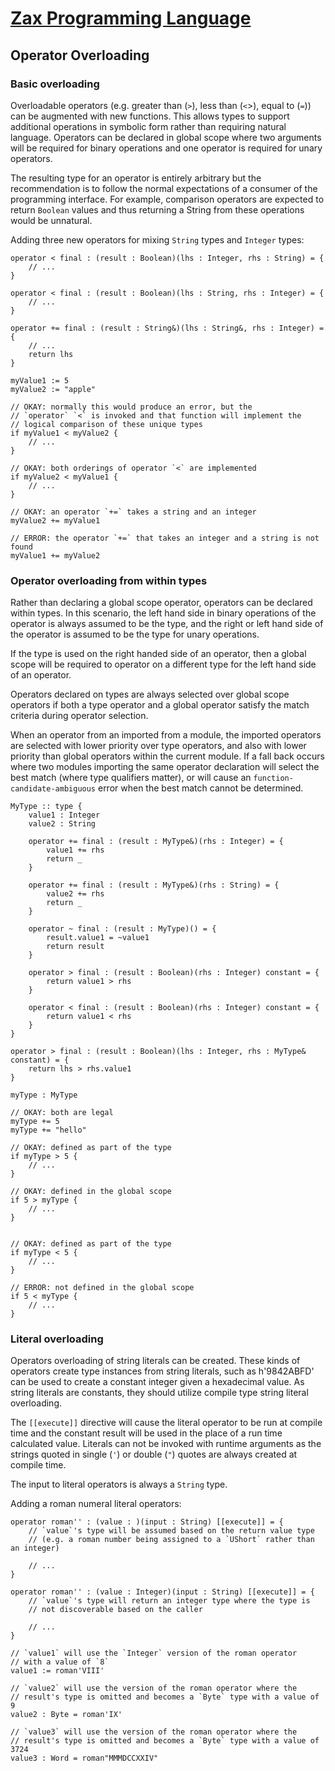 
# [Zax Programming Language](index.md)

## Operator Overloading

### Basic overloading

Overloadable operators (e.g. greater than (`>`), less than (`<`>), equal to (`=`)) can be augmented with new functions. This allows types to support additional operations in symbolic form rather than requiring natural language. Operators can be declared in global scope where two arguments will be required for binary operations and one operator is required for unary operators.

The resulting type for an operator is entirely arbitrary but the recommendation is to follow the normal expectations of a consumer of the programming interface. For example, comparison operators are expected to return `Boolean` values and thus returning a String from these operations would be unnatural.

Adding three new operators for mixing `String` types and `Integer` types:

````zax
operator < final : (result : Boolean)(lhs : Integer, rhs : String) = {
    // ...
}

operator < final : (result : Boolean)(lhs : String, rhs : Integer) = {
    // ...
}

operator += final : (result : String&)(lhs : String&, rhs : Integer) = {
    // ...
    return lhs
}

myValue1 := 5
myValue2 := "apple"

// OKAY: normally this would produce an error, but the
// `operator` `<` is invoked and that function will implement the
// logical comparison of these unique types
if myValue1 < myValue2 {
    // ...
}

// OKAY: both orderings of operator `<` are implemented
if myValue2 < myValue1 {
    // ...
}

// OKAY: an operator `+=` takes a string and an integer
myValue2 += myValue1

// ERROR: the operator `+=` that takes an integer and a string is not found
myValue1 += myValue2
````


### Operator overloading from within types

Rather than declaring a global scope operator, operators can be declared within types. In this scenario, the left hand side in binary operations of the operator is always assumed to be the type, and the right or left hand side of the operator is assumed to be the type for unary operations.

If the type is used on the right handed side of an operator, then a global scope will be required to operator on a different type for the left hand side of an operator.

Operators declared on types are always selected over global scope operators if both a type operator and a global operator satisfy the match criteria during operator selection.

When an operator from an imported from a module, the imported operators are selected with lower priority over type operators, and also with lower priority than global operators within the current module. If a fall back occurs where two modules importing the same operator declaration will select the best match (where type qualifiers matter), or will cause an `function-candidate-ambiguous` error when the best match cannot be determined.

````zax
MyType :: type {
    value1 : Integer
    value2 : String

    operator += final : (result : MyType&)(rhs : Integer) = {
        value1 += rhs
        return _
    }

    operator += final : (result : MyType&)(rhs : String) = {
        value2 += rhs
        return _
    }

    operator ~ final : (result : MyType)() = {
        result.value1 = ~value1
        return result
    }

    operator > final : (result : Boolean)(rhs : Integer) constant = {
        return value1 > rhs
    }

    operator < final : (result : Boolean)(rhs : Integer) constant = {
        return value1 < rhs
    }
}

operator > final : (result : Boolean)(lhs : Integer, rhs : MyType& constant) = {
    return lhs > rhs.value1
}

myType : MyType

// OKAY: both are legal
myType += 5
myType += "hello"

// OKAY: defined as part of the type
if myType > 5 {
    // ...
}

// OKAY: defined in the global scope
if 5 > myType {
    // ...
}


// OKAY: defined as part of the type
if myType < 5 {
    // ...
}

// ERROR: not defined in the global scope
if 5 < myType {
    // ...
}
````


### Literal overloading

Operators overloading of string literals can be created. These kinds of operators create type instances from string literals, such as h'9842ABFD' can be used to create a constant integer given a hexadecimal value. As string literals are constants, they should utilize compile type string literal overloading.

The `[[execute]]` directive will cause the literal operator to be run at compile time and the constant result will be used in the place of a run time calculated value. Literals can not be invoked with runtime arguments as the strings quoted in single (`'`) or double (`"`) quotes are always created at compile time.

The input to literal operators is always a `String` type.

Adding a roman numeral literal operators:

````zax
operator roman'' : (value : )(input : String) [[execute]] = {
    // `value`'s type will be assumed based on the return value type
    // (e.g. a roman number being assigned to a `UShort` rather than an integer)
    
    // ...
}

operator roman'' : (value : Integer)(input : String) [[execute]] = {
    // `value`'s type will return an integer type where the type is
    // not discoverable based on the caller
    
    // ...
}

// `value1` will use the `Integer` version of the roman operator
// with a value of `8`
value1 := roman'VIII'

// `value2` will use the version of the roman operator where the
// result's type is omitted and becomes a `Byte` type with a value of 9
value2 : Byte = roman'IX'

// `value3` will use the version of the roman operator where the
// result's type is omitted and becomes a `Byte` type with a value of 3724
value3 : Word = roman"MMMDCCXXIV"
````

